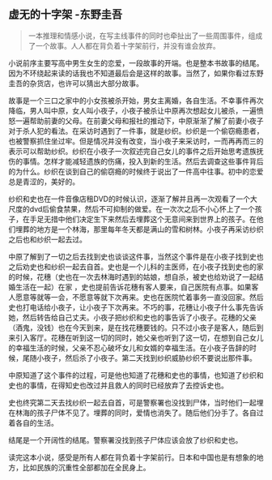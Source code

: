 ## 虚无的十字架  -东野圭吾

> 一本推理和情感小说，在写主线事件的同时也牵扯出了一些周围事件，组成了一个故事。人人都在背负着十字架前行，并没有谁会放弃。


小说前序主要写高中男生女生的恋爱，一段故事的开端。也是整本书故事的结尾。因为不环绕起来读的话我也不知道最后会是这样的故事。当然了，如果你看过东野圭吾的杂货店，也许可以猜出大部分故事。

故事是一个三口之家中的小女孩被杀开始，男女主离婚，各自生活。不幸事件再次降临，男人叫中原，女人叫小夜子，小夜子被杀让中原再次想起女儿被杀，一遍愤怒一遍帮助前妻的父母。在前妻父母和报社的推动下，中原渐渐了解了前妻小夜子对于杀人犯的看法。在采访时遇到了一件事，就是纱织。纱织是一个偷窃瘾患者，也被警察抓住坐过牢。但是情况并没有改变，当小夜子来采访时，一而再再而三的表示可以帮助纱织。纱织在小夜子一次叙述完自己女儿的事件之后开始思考遗族抚伤的事情。怎样才能减轻遗族的伤痛，投入到新的生活。然后去调查这些事件背后的为什么。纱织在谈到自己的偷窃瘾的时候终于说出了一件高中往事。初中的恋爱总是青涩的，美好的。 

纱织和史也在一件音像店租DVD的时候认识，逐渐了解并且再一次观看了一个大尺度的dvd后偷食禁果，然后不可抑制的做爱。在一次次之后不小心怀上了一个孩子，在手足无措中他们决定生下来然后去埋葬这个无意间来到世界上的孩子。在他们埋葬的地方是一个林海，那里每年冬天都是满山的雪和树林。小夜子再采访纱织之后也和纱织一起去过。

中原了解到了一切之后去找到史也谈谈这件事，当然这个事件是在小夜子找到史也之后劝史也和纱织一起去自首。史也是一个儿科的主医师，在小夜子找到史也的家的时候，花穗（史也在一次去林海时遇到的姑娘，想自杀，被史也给劝说了一起结婚生活在一起）在家 ，史也提前告诉花穗有客人要来，自己医院有点事。如果客人愿意等就等一会，不愿意等就下次再来。史也在医院忙着事务一直没回家。然后史也打电话给小夜子，让小夜子下次再来。不巧的事，花穗让小夜子什么事先告诉她，然后转告给自己丈夫。小夜子把纱织和史也的事告诉了小夜子。花穗的父亲（酒鬼，没钱）也在今天到来，是在找花穗要钱的。只不过小夜子是客人，随后到来引入客厅。花穗在听到这一切的同时，她父亲也听到了这一切，在想到自己女儿的幸福生活的时候，父亲不忍心破坏女儿和女婿的幸福生活。在小夜子告辞的时候，尾随小夜子，然后杀了小夜子。第二天找到纱织威胁纱织不要说出那件事。

中原知道了这个事件的过程，可是他也知道了花穗和史也的事情，也知道了纱织和史也的事情，在得知史也改过并且救人的同时已经放弃了去控诉史也。


史也终究第二天去找纱织一起去自首，可是警察署也没找到尸体，当时他们一起埋在林海的孩子尸体不见了。埋葬的同时，爱情也消失了。随后他们分手了。各自过着各自的生活。

结尾是一个开阔性的结尾。警察署没找到孩子尸体应该会放了纱织和史也。


读完这本小说，感受是所有人都在背负着十字架前行。日本和中国也是有想象的地方，比如民族的沉重性全部都加在全民身上。


